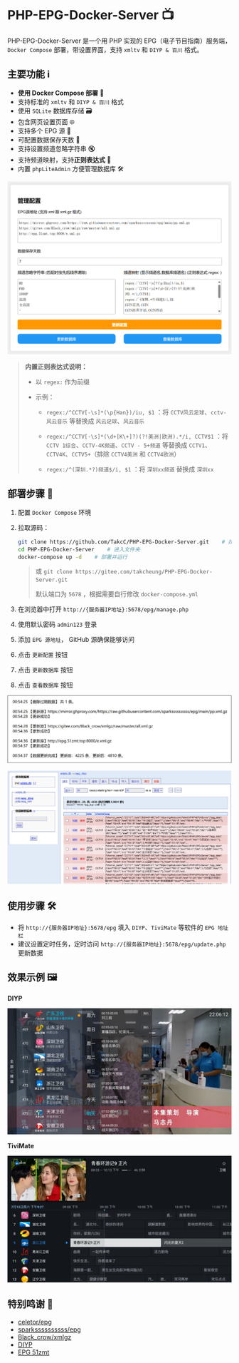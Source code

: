 # PHP-EPG-Docker-Server 📺

PHP-EPG-Docker-Server 是一个用 PHP 实现的 EPG（电子节目指南）服务端， `Docker Compose` 部署，带设置界面，支持 `xmltv` 和 `DIYP & 百川` 格式。

## 主要功能 ℹ️
- **使用 Docker Compose 部署** 🐳
- 支持标准的 `xmltv` 和 `DIYP & 百川` 格式
- 使用 `SQLite` 数据库存储 🗃️
- 包含网页设置页面 🌐
- 支持多个 EPG 源 📡
- 可配置数据保存天数 📅
- 支持设置频道忽略字符串 🔇
- 支持频道映射，支持**正则表达式** 🔄
- 内置 `phpLiteAdmin` 方便管理数据库 🛠️

![设置页面](/pic/management.png)

> **内置正则表达式说明：**
> 
> - 以 `regex:` 作为前缀
> 
> - 示例：
> 
>   - `regex:/^CCTV[-\s]*(\p{Han})/iu, $1` ：将 `CCTV风云足球`、`cctv-风云音乐` 等替换成 `风云足球`、`风云音乐`
> 
>   - `regex:/^CCTV[-\s]*(\d+[K\+]?)(?!美洲|欧洲).*/i, CCTV$1` ：将 `CCTV 1综合`、`CCTV-4K频道`、`CCTV - 5+频道` 等替换成 `CCTV1`、`CCTV4K`、`CCTV5+`（排除 `CCTV4美洲` 和 `CCTV4欧洲`）
> 
>   - `regex:/^(深圳.*?)频道$/i, $1` ：将 `深圳xx频道` 替换成 `深圳xx`


## 部署步骤 🚀

1. 配置 `Docker Compose` 环境
2. 拉取源码：

   ```bash
   git clone https://github.com/TakcC/PHP-EPG-Docker-Server.git    # 拉取源码
   cd PHP-EPG-Docker-Server    # 进入文件夹
   docker-compose up -d    # 部署并运行
   ```
   >
   > 或 `git clone https://gitee.com/takcheung/PHP-EPG-Docker-Server.git`
   >
   > 默认端口为 `5678` ，根据需要自行修改 `docker-compose.yml`
   >
3. 在浏览器中打开 `http://{服务器IP地址}:5678/epg/manage.php`
4. 使用默认密码 `admin123` 登录
5. 添加 `EPG 源地址`， GitHub 源确保能够访问
6. 点击 `更新配置` 按钮
7. 点击 `更新数据库` 按钮
8. 点击 `查看数据库` 按钮

![更新数据库](/pic/update.png)

![phpLiteAdmin](/pic/phpliteadmin.png)

## 使用步骤 🛠️
- 将 `http://{服务器IP地址}:5678/epg` 填入 `DIYP`、`TiviMate` 等软件的 `EPG 地址栏`
- 建议设置定时任务，定时访问 `http://{服务器IP地址}:5678/epg/update.php` 更新数据

## 效果示例 🖼️

**DIYP**

![DIYP 示例](/pic/DIYP.png)

**TiviMate**

![TiviMate](/pic/TiviMate.jpg)

## 特别鸣谢 🙏
- [celetor/epg](https://github.com/celetor/epg)
- [sparkssssssssss/epg](https://github.com/sparkssssssssss/epg)
- [Black_crow/xmlgz](https://gitee.com/Black_crow/xmlgz)
- [DIYP](https://diyp.112114.xyz/)
- [EPG 51zmt](http://epg.51zmt.top:8000/)
